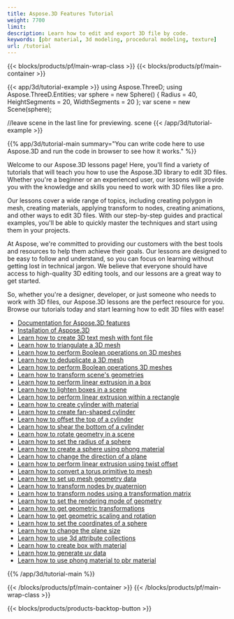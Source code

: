 ```yaml
---
title: Aspose.3D Features Tutorial
weight: 7700
limit: 
description: Learn how to edit and export 3D file by code.
keywords: [pbr material, 3d modeling, procedural modeling, texture]
url: /tutorial
---
```


{{< blocks/products/pf/main-wrap-class >}}
{{< blocks/products/pf/main-container >}}
<!--
{{< blocks/products/pf/feature-page-section h2="Aspose.3D Lessons: Learn How to model 3D Files with Ease" >}}
{{< /blocks/products/pf/feature-page-section >}}
-->

<!--
<p>
Welcome to our Aspose.3D lessons page! Here, you'll find a variety of tutorials that will teach you how to use the <a href="https://www.nuget.org/packages/Aspose.3D">Aspose.3D library</a> to <a href="https://products.aspose.app/3d/editor/">edit 3D files</a>. Whether you're a beginner or an experienced user, our lessons will provide you with the knowledge and skills you need to work with 3D files like a pro.</p>
<p>
Our lessons cover a wide range of topics, including creating <a href="https://docs.aspose.com/3d/net/create-polygon-in-mesh/">polygon in mesh</a>, creating materials, applying transform to nodes, creating animations, and other ways to edit 3D files. With our step-by-step guides and practical examples, you'll be able to quickly master the techniques and start using them in your projects.</p>
<p>
At Aspose, we're committed to providing our customers with the best tools and resources to help them achieve their goals. Our lessons are designed to be easy to follow and understand, so you can focus on learning without getting lost in technical jargon. We believe that everyone should have access to high-quality 3D editing tools, and our lessons are a great way to get started.</p>
<p>
So, whether you're a designer, developer, or just someone who needs to work with 3D files, our Aspose.3D lessons are the perfect resource for you. Browse our tutorials today and start learning how to edit 3D files with ease!</p>

<br />
<br />

<div class="code-sample">
    <ul class="link-list">
        <li class="link-item"><a href="create-3d-text-mesh">Learn how to create 3D text mesh with font file</a></li>
        <li class="link-item"><a href="create-cylinder-with-material">Learn how to create cylinder with material</a></li>
        <li class="link-item"><a href="transform-scene-geometries">Learn how to transform scene's geometries</a></li>
        <li class="link-item"><a href="create-box-with-material">Learn how to create box with material</a></li>
        <li class="link-item"><a href="perform-linear-extrusion-box">Learn how to perform linear extrusion in a box</a></li>
        <li class="link-item"><a href="create-fan-shaped-cylinder">Learn how to create fan-shaped cylinder</a></li>
        <li class="link-item"><a href="offset-top-cylinder">Learn how to offset the top of a cylinder</a></li>
        <li class="link-item"><a href="shear-bottom-cylinder">Learn how to shear the bottom of a cylinder</a></li>
        <li class="link-item"><a href="rotate-geometry-scene">Learn how to rotate geometry in a scene</a></li>
        <li class="link-item"><a href="lighten-box-scene">Learn how to lighten boxes in a scene</a></li>
         <li class="link-item"><a href="set-radius-sphere">Learn how to set the radius of a sphere</a></li>
        <li class="link-item"><a href="perform-linear-extrusion-within-rectangle">Learn how to perform linear extrusion within a rectangle</a></li>
        <li class="link-item"><a href="create-sphere-material">Learn how to create a sphere using phong material</a></li>
        <li class="link-item"><a href="change-direction-plane">Learn how to change the direction of a plane</a></li>
       <li class="link-item"><a href="perform-linear-extrusion-twist-offset">Learn how to perform linear extrusion using twist offset</a></li>
       <li class="link-item"><a href="convert-torus-primitive-mesh">Learn how to convert a torus primitive to mesh</a></li>
       <li class="link-item"><a href="set-up-mesh-geometry-data">Learn how to set up mesh geometry data</a></li>
       <li class="link-item"><a href="transform-nodes-quaternion">Learn how to transform nodes by quaternion</a></li>     
       <li class="link-item"><a href="transform-nodes-transformation-matrix">Learn how to transform nodes using a transformation matrix</a></li>
       <li class="link-item"><a href="use-phong-material-to-pbr-material">Learn how to use phong material to pbr material</a></li>
       <li class="link-item"><a href="set-rendering-mode-geometry">Learn how to set the rendering mode of geometry</a></li>
       <li class="link-item"><a href="generate-uv-data">Learn how to generate uv data</a></li>
       <li class="link-item"><a href="get-geometric-transformations">Learn how to get geometric transformations</a></li> 
       <li class="link-item"><a href="get-geometric-scaling-rotation">Learn how to get geometric scaling and rotation</a></li>
       <li class="link-item"><a href="set-coordinates-sphere">Learn how to set the coordinates of a sphere</a></li>
       <li class="link-item"><a href="change-plane-size">Learn how to change the plane size</a></li>
       <li class="link-item"><a href="use-attribute-collections">Learn how to use 3d attribute collections</a></li>
       <li class="link-item"><a href="https://docs.aspose.com/3d/net/features/">Documentation for Aspose.3D features</a></li>
        <li class="link-item"><a href="https://docs.aspose.com/3d/net/installation/">Installation of Aspose.3D</a></li>
    </ul>
</div>

-->

{{< app/3d/tutorial-example >}}
using Aspose.ThreeD;
using Aspose.ThreeD.Entities;
var sphere = new Sphere()
{
    Radius = 40,
    HeightSegments = 20,
    WidthSegments = 20
};
var scene = new Scene(sphere);


//leave scene in the last line for previewing.
scene
{{< /app/3d/tutorial-example >}}


{{% app/3d/tutorial-main summary="You can write code here to use Aspose.3D and run the code in browser to see how it works." %}}

Welcome to our Aspose.3D lessons page! Here, you'll find a variety of tutorials that will teach you how to use the Aspose.3D library to edit 3D files. Whether you're a beginner or an experienced user, our lessons will provide you with the knowledge and skills you need to work with 3D files like a pro.

Our lessons cover a wide range of topics, including creating polygon in mesh, creating materials, applying transform to nodes, creating animations, and other ways to edit 3D files. With our step-by-step guides and practical examples, you'll be able to quickly master the techniques and start using them in your projects.

At Aspose, we're committed to providing our customers with the best tools and resources to help them achieve their goals. Our lessons are designed to be easy to follow and understand, so you can focus on learning without getting lost in technical jargon. We believe that everyone should have access to high-quality 3D editing tools, and our lessons are a great way to get started.

So, whether you're a designer, developer, or just someone who needs to work with 3D files, our Aspose.3D lessons are the perfect resource for you. Browse our tutorials today and start learning how to edit 3D files with ease!


* [Documentation for Aspose.3D features](https://docs.aspose.com/3d/net/feature-list/)
* [Installation of Aspose.3D](https://docs.aspose.com/3d/net/installation/)
* [Learn how to create 3D text mesh with font file](create-3d-text-mesh)
* [Learn how to triangulate a 3D mesh](triangulate-3d-mesh)
* [Learn how to perform Boolean operations on 3D meshes](boolean-operation-on-meshes)
* [Learn how to deduplicate a 3D mesh](deduplicate-mesh-data)
* [Learn how to perform Boolean operations 3D meshes](boolean-operation-on-meshes)
* [Learn how to transform scene's geometries](transform-scene-geometries)
* [Learn how to perform linear extrusion in a box](perform-linear-extrusion-box)
* [Learn how to lighten boxes in a scene](lighten-box-scene)
* [Learn how to perform linear extrusion within a rectangle](perform-linear-extrusion-within-rectangle)
* [Learn how to create cylinder with material](create-cylinder-with-material)
* [Learn how to create fan-shaped cylinder](create-fan-shaped-cylinder)
* [Learn how to offset the top of a cylinder](offset-top-cylinder)
* [Learn how to shear the bottom of a cylinder](shear-bottom-cylinder)
* [Learn how to rotate geometry in a scene](rotate-geometry-scene)
* [Learn how to set the radius of a sphere](set-radius-sphere)
* [Learn how to create a sphere using phong material](create-sphere-material)
* [Learn how to change the direction of a plane](change-direction-plane)
* [Learn how to perform linear extrusion using twist offset](perform-linear-extrusion-twist-offset)
* [Learn how to convert a torus primitive to mesh](convert-torus-primitive-mesh)
* [Learn how to set up mesh geometry data](set-up-mesh-geometry-data)
* [Learn how to transform nodes by quaternion](transform-nodes-quaternion)
* [Learn how to transform nodes using a transformation matrix](transform-nodes-transformation-matrix)
* [Learn how to set the rendering mode of geometry](set-rendering-mode-geometry)
* [Learn how to get geometric transformations](get-geometric-transformations)
* [Learn how to get geometric scaling and rotation](get-geometric-scaling-rotation)
* [Learn how to set the coordinates of a sphere](set-coordinates-sphere)
* [Learn how to change the plane size](change-plane-size)
* [Learn how to use 3d attribute collections](use-attribute-collections)
* [Learn how to create box with material](create-box-with-material)
* [Learn how to generate uv data](generate-uv-data)
* [Learn how to use phong material to pbr material](use-phong-material-to-pbr-material)

{{% /app/3d/tutorial-main %}}

{{< /blocks/products/pf/main-container >}}
{{< /blocks/products/pf/main-wrap-class >}}

{{< blocks/products/products-backtop-button >}}
